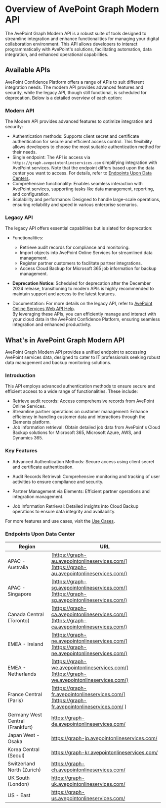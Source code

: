 # Overview of AvePoint Graph Modern API

The AvePoint Graph Modern API is a robust suite of tools designed to streamline integration and enhance functionalities for managing your digital collaboration environment. This API allows developers to interact programmatically with AvePoint's solutions, facilitating automation, data integration, and enhanced operational capabilities.  

## Available APIs  

AvePoint Confidence Platform offers a range of APIs to suit different integration needs. The modern API provides advanced features and security, while the legacy API, though still functional, is scheduled for deprecation. Below is a detailed overview of each option:  

### Modern API  

The Modern API provides advanced features to optimize integration and security:  

- Authentication methods: Supports client secret and certificate authentication for secure and efficient access control. This flexibility allows developers to choose the most suitable authentication method for their needs.  
- Single endpoint: The API is access via `https://graph.avepointonlineservices.com` simplifying integration with AvePoint services. Note that the endpoint differs based upon the data center you want to access. For details, refer to [Endpoints Upon Data Centers](#endpoints-upon-data-center).  
- Comprehensive functionality: Enables seamless interaction with AvePoint services, supporting tasks like data management, reporting, and configuration.  
- Scalability and performance: Designed to handle large-scale operations, ensuring reliability and speed in various enterprise scenarios.  

### Legacy API  

The legacy API offers essential capabilities but is slated for deprecation:  

- Functionalities:  

  - Retrieve audit records for compliance and monitoring.  
  - Import objects into AvePoint Online Services for streamlined data management.  
  - Register partner customers to facilitate partner integrations.  
  - Access Cloud Backup for Microsoft 365 job information for backup management.  

- **Deprecation Notice**: Scheduled for deprecation after the December 2024 release, transitioning to modern APIs is highly recommended to maintain support and access to the latest features.  
- Documentation: For more details on the legacy API, refer to [AvePoint Online Services Web API Help](https://avepointcdn.azureedge.net/assets/webhelp/avepoint-online-services-api/index.htm).  
By leveraging these APIs, you can efficiently manage and interact with your cloud data in the AvePoint Confidence Platform, ensuring seamless integration and enhanced productivity.  

## What's in AvePoint Graph Modern API

AvePoint Graph Modern API provides a unified endpoint to accessing AvePoint services data, designed to cater to IT professionals seeking robust data management and backup monitoring solutions.  

### Introduction

This API employs advanced authentication methods to ensure secure and efficient access to a wide range of functionalities. These include:  

- Retrieve audit records: Access comprehensive records from AvePoint Online Services.  
- Streamline partner operations on customer management: Enhance efficiency in handling customer data and interactions through the Elements platform.  
- Job information retrieval: Obtain detailed job data from AvePoint's Cloud Backup solutions for Microsoft 365, Microsoft Azure, AWS, and Dynamics 365.  

### Key Features

- Advanced Authentication Methods: Secure access using client secret and certificate authentication.  

- Audit Records Retrieval: Comprehensive monitoring and tracking of user activities to ensure compliance and security.  

- Partner Management via Elements: Efficient partner operations and integration management.

- Job Information Retrieval: Detailed insights into Cloud Backup operations to ensure data integrity and availability.  

For more features and use cases, visit the [Use Cases](Use%20Cases.md).  

### Endpoints Upon Data Center

| Region                    | URL                                 |
|------------------------------|---------------------------------|
| APAC - Australia          | [https://graph-au.avepointonlineservices.com/](https://graph-au.avepointonlineservices.com/) |
| APAC - Singapore                    | [https://graph-sg.avepointonlineservices.com/](https://graph-sg.avepointonlineservices.com/) |
| Canada Central (Toronto)            | [https://graph-ca.avepointonlineservices.com/](https://graph-ca.avepointonlineservices.com/) |
| EMEA - Ireland                      | [https://graph-ne.avepointonlineservices.com/](https://graph-ne.avepointonlineservices.com/) |
| EMEA - Netherlands                  | [https://graph-we.avepointonlineservices.com/](https://graph-we.avepointonlineservices.com/) |
| France Central (Paris)              | [https://graph-fr.avepointonlineservices.com/](https://graph-fr.avepointonlineservices.com/ ) |
| Germany West Central (Frankfurt)    | [https://graph-de.avepointonlineservices.com/ ](https://graph-de.avepointonlineservices.com/ ) |
| Japan West - Osaka                  | [https://graph-jp.avepointonlineservices.com/ ](https://graph-jp.avepointonlineservices.com/ ) |
| Korea Central (Seoul)               | [https://graph-kr.avepointonlineservices.com/ ](https://graph-kr.avepointonlineservices.com/ ) |
| Switzerland North (Zurich)          | [https://graph-ch.avepointonlineservices.com/ ](https://graph-ch.avepointonlineservices.com/ ) |
| UK South (London)                   | [https://graph-uk.avepointonlineservices.com/ ](https://graph-uk.avepointonlineservices.com/ ) |
| US - East                           | [https://graph-us.avepointonlineservices.com/ ](https://graph-us.avepointonlineservices.com/) |